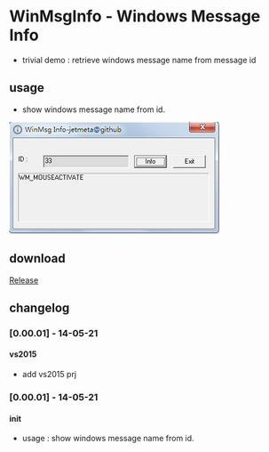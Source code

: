 # WinMsgInfo - Windows Message Info 
- trivial demo : retrieve windows message name from message id

## usage
- show windows message name from id.

![alt text](WinMsgInfo/WinMsgInfo/doc/WinMsgInfo.png)

## download

[Release](https://github.com/JetDemo/WinMsgInfo/tree/master/bin "Release")

## changelog

### [0.00.01] - 14-05-21
#### vs2015
- add vs2015 prj

### [0.00.01] - 14-05-21
#### init
- usage : show windows message name from id.
